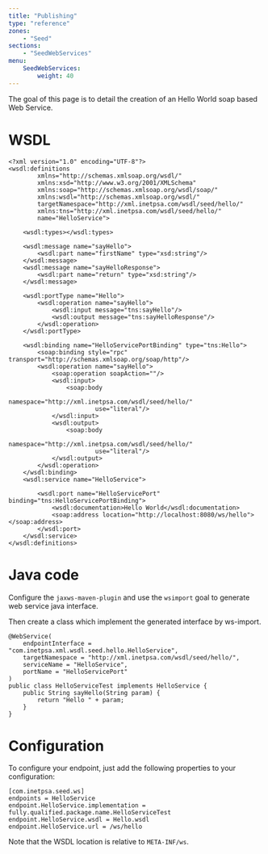 ```yaml
---
title: "Publishing"
type: "reference"
zones:
    - "Seed"
sections:
    - "SeedWebServices"
menu:
    SeedWebServices:
        weight: 40
---
```


The goal of this page is to detail the creation of an Hello World soap based Web Service.

# WSDL

```
<?xml version="1.0" encoding="UTF-8"?>
<wsdl:definitions
        xmlns="http://schemas.xmlsoap.org/wsdl/"
        xmlns:xsd="http://www.w3.org/2001/XMLSchema"
        xmlns:soap="http://schemas.xmlsoap.org/wsdl/soap/"
        xmlns:wsdl="http://schemas.xmlsoap.org/wsdl/"
        targetNamespace="http://xml.inetpsa.com/wsdl/seed/hello/"
        xmlns:tns="http://xml.inetpsa.com/wsdl/seed/hello/"
        name="HelloService">

    <wsdl:types></wsdl:types>

    <wsdl:message name="sayHello">
        <wsdl:part name="firstName" type="xsd:string"/>
    </wsdl:message>
    <wsdl:message name="sayHelloResponse">
        <wsdl:part name="return" type="xsd:string"/>
    </wsdl:message>

    <wsdl:portType name="Hello">
        <wsdl:operation name="sayHello">
            <wsdl:input message="tns:sayHello"/>
            <wsdl:output message="tns:sayHelloResponse"/>
        </wsdl:operation>
    </wsdl:portType>

    <wsdl:binding name="HelloServicePortBinding" type="tns:Hello">
        <soap:binding style="rpc"   transport="http://schemas.xmlsoap.org/soap/http"/>
        <wsdl:operation name="sayHello">
            <soap:operation soapAction=""/>
            <wsdl:input>
                <soap:body
                        namespace="http://xml.inetpsa.com/wsdl/seed/hello/"
                        use="literal"/>
            </wsdl:input>
            <wsdl:output>
                <soap:body
                        namespace="http://xml.inetpsa.com/wsdl/seed/hello/"
                        use="literal"/>
            </wsdl:output>
        </wsdl:operation>
    </wsdl:binding>
    <wsdl:service name="HelloService">

        <wsdl:port name="HelloServicePort" binding="tns:HelloServicePortBinding">
            <wsdl:documentation>Hello World</wsdl:documentation>
            <soap:address location="http://localhost:8080/ws/hello"></soap:address>
        </wsdl:port>
    </wsdl:service>
</wsdl:definitions>
```

# Java code

Configure the `jaxws-maven-plugin` and use the `wsimport` goal to generate web service java interface.

Then create a class which implement the generated interface by ws-import.

```
@WebService(
    endpointInterface = "com.inetpsa.xml.wsdl.seed.hello.HelloService",
    targetNamespace = "http://xml.inetpsa.com/wsdl/seed/hello/",
    serviceName = "HelloService",
    portName = "HelloServicePort"
)
public class HelloServiceTest implements HelloService {
    public String sayHello(String param) {
        return "Hello " + param;
    }
}
```

# Configuration

To configure your endpoint, just add the following properties to your configuration:

    [com.inetpsa.seed.ws]
    endpoints = HelloService
    endpoint.HelloService.implementation = fully.qualified.package.name.HelloServiceTest
    endpoint.HelloService.wsdl = Hello.wsdl
    endpoint.HelloService.url = /ws/hello

Note that the WSDL location is relative to `META-INF/ws`.